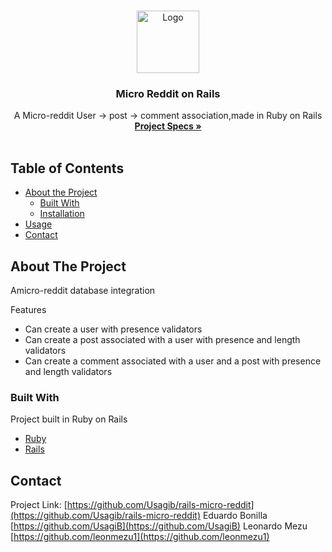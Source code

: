 
<br />
<p align="center">
  <a href="https://github.com/Usagib/rails-micro-reddit">
    <img src="https://pa1.narvii.com/6698/7a9dc78a2ab261a4e18c5d10c9e62debe7892b2a_00.gif" alt="Logo" width="100" height="100">
  </a>

  <h3 align="center">Micro Reddit on Rails</h3>

  <p align="center">
    A Micro-reddit User -> post -> comment association,made in Ruby on Rails
    <br />
    <a href="https://www.theodinproject.com/courses/ruby-on-rails/lessons/building-with-active-record-ruby-on-rails#student-solutions"><strong>Project Specs »</strong></a>
    <br />
    <br />
  </p>
</p>



<!-- TABLE OF CONTENTS -->
## Table of Contents

* [About the Project](#about-the-project)
  * [Built With](#built-with)
  * [Installation](#installation)
* [Usage](#usage)
* [Contact](#contact)



<!-- ABOUT THE PROJECT -->
## About The Project

Amicro-reddit database integration

Features
* Can create a user with presence validators
* Can create a post associated with a user with presence and length validators
* Can create a comment associated with a user and a post with presence and length validators


### Built With
Project built in Ruby on Rails
* [Ruby](https://www.ruby-lang.org/en/)
* [Rails](https://rubyonrails.org/)


## Contact

Project Link: [https://github.com/Usagib/rails-micro-reddit](https://github.com/Usagib/rails-micro-reddit)
Eduardo Bonilla [https://github.com/UsagiB](https://github.com/UsagiB)
Leonardo Mezu [https://github.com/leonmezu1](https://github.com/leonmezu1)
